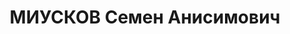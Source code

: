 ---
title: МИУСКОВ Семен Анисимович
description: "1895 р., станиця Бабинська Кубанської обл., росіянин, з робітників,\
  \ позапартійний, освіта вища, виконроб тресту \"Криворіжбуд\". \n  29.11.1937 р.звинувачений\
  \ у належності до к/рев. організації, розстріляний 30.11.1937 р. \n  Реабілітований\
  \ 06.03.1962 р."
---